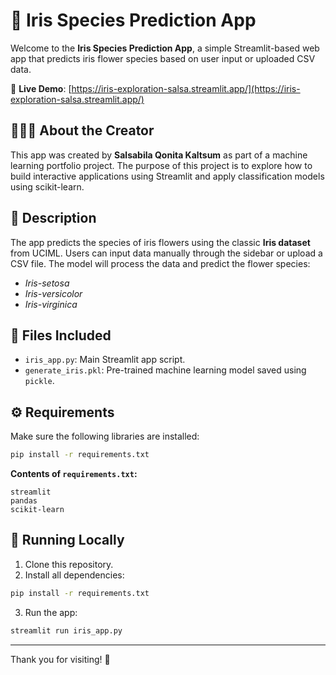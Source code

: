 # 🌸 Iris Species Prediction App

Welcome to the **Iris Species Prediction App**, a simple Streamlit-based web app that predicts iris flower species based on user input or uploaded CSV data.

🔗 **Live Demo**: [https://iris-exploration-salsa.streamlit.app/](https://iris-exploration-salsa.streamlit.app/)

## 👩🏻‍💻 About the Creator

This app was created by **Salsabila Qonita Kaltsum** as part of a machine learning portfolio project. The purpose of this project is to explore how to build interactive applications using Streamlit and apply classification models using scikit-learn.

## 📝 Description

The app predicts the species of iris flowers using the classic **Iris dataset** from UCIML. Users can input data manually through the sidebar or upload a CSV file. The model will process the data and predict the flower species:

- *Iris-setosa*
- *Iris-versicolor*
- *Iris-virginica*

## 📁 Files Included

- `iris_app.py`: Main Streamlit app script.
- `generate_iris.pkl`: Pre-trained machine learning model saved using `pickle`.

## ⚙️ Requirements

Make sure the following libraries are installed:

```bash
pip install -r requirements.txt
```

**Contents of `requirements.txt`:**

```
streamlit
pandas
scikit-learn
```

## 🚀 Running Locally

1. Clone this repository.
2. Install all dependencies:

```bash
pip install -r requirements.txt
```

3. Run the app:

```bash
streamlit run iris_app.py
```

---

Thank you for visiting! 🌼
